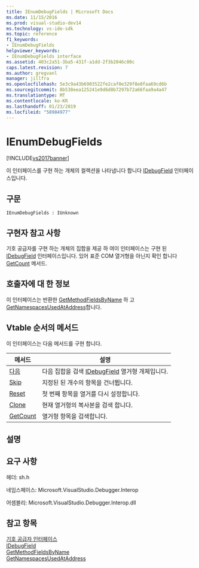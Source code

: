 ```yaml
---
title: IEnumDebugFields | Microsoft Docs
ms.date: 11/15/2016
ms.prod: visual-studio-dev14
ms.technology: vs-ide-sdk
ms.topic: reference
f1_keywords:
- IEnumDebugFields
helpviewer_keywords:
- IEnumDebugFields interface
ms.assetid: 403c2a51-3ba5-431f-a1dd-2f3b2046c00c
caps.latest.revision: 7
ms.author: gregvanl
manager: jillfra
ms.openlocfilehash: 5e3c9a43b6903522fe2caf0e329f8e8faa69cd6b
ms.sourcegitcommit: 8b538eea125241e9d6d8b7297b72a66faa9a4a47
ms.translationtype: MT
ms.contentlocale: ko-KR
ms.lasthandoff: 01/23/2019
ms.locfileid: "58984977"
---
```

# <a name="ienumdebugfields"></a>IEnumDebugFields
[!INCLUDE[vs2017banner](../../../includes/vs2017banner.md)]

이 인터페이스를 구현 하는 개체의 컬렉션을 나타냅니다 합니다 [IDebugField](../../../extensibility/debugger/reference/idebugfield.md) 인터페이스입니다.  
  
## <a name="syntax"></a>구문  
  
```  
IEnumDebugFields : IUnknown  
```  
  
## <a name="notes-for-implementers"></a>구현자 참고 사항  
 기호 공급자를 구현 하는 개체의 집합을 제공 하 여이 인터페이스는 구현 된 [IDebugField](../../../extensibility/debugger/reference/idebugfield.md) 인터페이스입니다. 있어 표준 COM 열거형을 아닌지 확인 합니다 [GetCount](../../../extensibility/debugger/reference/ienumdebugfields-getcount.md) 메서드.  
  
## <a name="notes-for-callers"></a>호출자에 대 한 정보  
 이 인터페이스는 반환한 [GetMethodFieldsByName](../../../extensibility/debugger/reference/idebugsymbolprovider-getmethodfieldsbyname.md) 하 고 [GetNamespacesUsedAtAddress](../../../extensibility/debugger/reference/idebugsymbolprovider-getnamespacesusedataddress.md)합니다.  
  
## <a name="methods-in-vtable-order"></a>Vtable 순서의 메서드  
 이 인터페이스는 다음 메서드를 구현 합니다.  
  
|메서드|설명|  
|------------|-----------------|  
|[다음](../../../extensibility/debugger/reference/ienumdebugfields-next.md)|다음 집합을 검색 [IDebugField](../../../extensibility/debugger/reference/idebugfield.md) 열거형 개체입니다.|  
|[Skip](../../../extensibility/debugger/reference/ienumdebugfields-skip.md)|지정된 된 개수의 항목을 건너뜁니다.|  
|[Reset](../../../extensibility/debugger/reference/ienumdebugfields-reset.md)|첫 번째 항목을 열거를 다시 설정합니다.|  
|[Clone](../../../extensibility/debugger/reference/ienumdebugfields-clone.md)|현재 열거형의 복사본을 검색 합니다.|  
|[GetCount](../../../extensibility/debugger/reference/ienumdebugfields-getcount.md)|열거형 항목을 검색합니다.|  
  
## <a name="remarks"></a>설명  
  
## <a name="requirements"></a>요구 사항  
 헤더: sh.h  
  
 네임스페이스: Microsoft.VisualStudio.Debugger.Interop  
  
 어셈블리: Microsoft.VisualStudio.Debugger.Interop.dll  
  
## <a name="see-also"></a>참고 항목  
 [기호 공급자 인터페이스](../../../extensibility/debugger/reference/symbol-provider-interfaces.md)   
 [IDebugField](../../../extensibility/debugger/reference/idebugfield.md)   
 [GetMethodFieldsByName](../../../extensibility/debugger/reference/idebugsymbolprovider-getmethodfieldsbyname.md)   
 [GetNamespacesUsedAtAddress](../../../extensibility/debugger/reference/idebugsymbolprovider-getnamespacesusedataddress.md)
